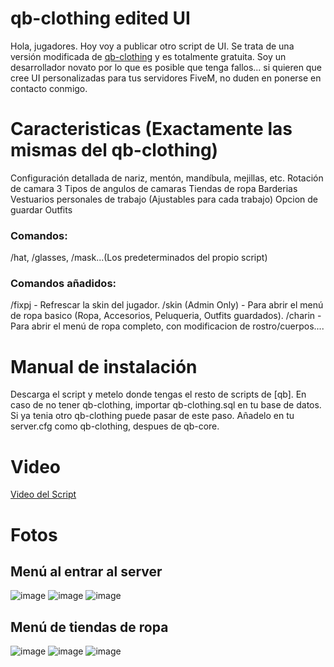 # qb-clothing edited UI
Hola, jugadores. Hoy voy a publicar otro script de UI. Se trata de una versión modificada de <a href="https://github.com/qbcore-framework/qb-clothing">qb-clothing</a> y es totalmente gratuita. Soy un desarrollador novato por lo que es posible que tenga fallos... si quieren que cree UI personalizadas para tus servidores FiveM, no duden en ponerse en contacto conmigo.

<h1>Caracteristicas (Exactamente las mismas del qb-clothing)</h1>
Configuración detallada de nariz, mentón, mandíbula, mejillas, etc.
Rotación de camara
3 Tipos de angulos de camaras
Tiendas de ropa
Barderias
Vestuarios personales de trabajo (Ajustables para cada trabajo)
Opcion de guardar Outfits
<h3>Comandos:</h3>
/hat, /glasses, /mask...(Los predeterminados del propio script)
<h3>Comandos añadidos:</h3>
/fixpj - Refrescar la skin del jugador.
/skin (Admin Only) - Para abrir el menú de ropa basico (Ropa, Accesorios, Peluqueria, Outfits guardados).
/charin - Para abrir el menú de ropa completo, con modificacion de rostro/cuerpos....

<h1>Manual de instalación</h1>
Descarga el script y metelo donde tengas el resto de scripts de [qb].
En caso de no tener qb-clothing, importar qb-clothing.sql en tu base de datos. Si ya tenia otro qb-clothing puede pasar de este paso.
Añadelo en tu server.cfg como qb-clothing, despues de qb-core.

<h1>Video</h1>

<a href="https://youtu.be/tv3oKkkCl1s">Video del Script</a>

<h1>Fotos</h1>
<h2>Menú al entrar al server</h2>

![image](https://github.com/user-attachments/assets/989ba385-87c9-407d-bdbb-59dc5b7f6700)
![image](https://github.com/user-attachments/assets/e12d743d-02c0-4c95-a06b-ef17416f6df0)
![image](https://github.com/user-attachments/assets/cdabad93-3d93-4bad-a828-935d7d5e65b2)

<h2>Menú de tiendas de ropa</h2>

![image](https://github.com/user-attachments/assets/91472335-632f-45e2-8c16-505817f2aaef)
![image](https://github.com/user-attachments/assets/cae78ea6-30d3-4135-bc52-342df7b3efac)
![image](https://github.com/user-attachments/assets/fde046d7-b1ec-44e4-aef2-b53336e6add3)
